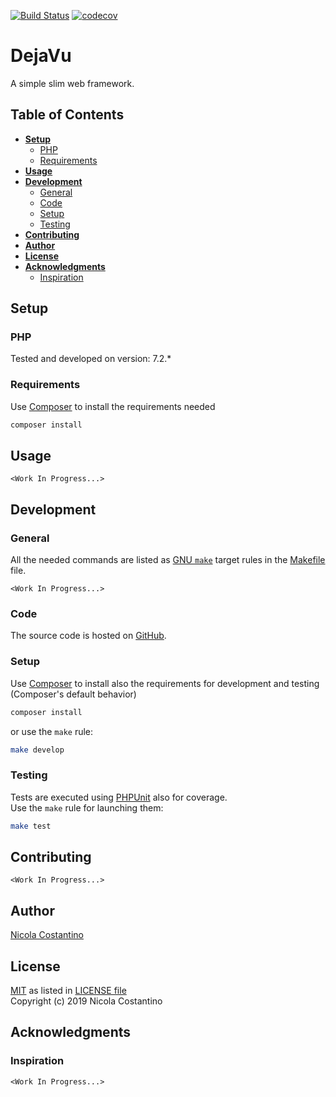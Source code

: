 [![Build Status](https://travis-ci.com/NicolaCostantino/DejaVu.svg?branch=master)](https://travis-ci.com/NicolaCostantino/DejaVu)
[![codecov](https://codecov.io/gh/NicolaCostantino/DejaVu/branch/master/graph/badge.svg)](https://codecov.io/gh/NicolaCostantino/DejaVu)

# DejaVu

A simple slim web framework.

## Table of Contents

* **[Setup](#setup)**
  * [PHP](#setup-php)
  * [Requirements](#setup-requirements)
* **[Usage](#usage)**
* **[Development](#development)**
  * [General](#development-general)
  * [Code](#development-code)
  * [Setup](#development-setup)
  * [Testing](#development-testing)
* **[Contributing](#contributing)**
* **[Author](#author)**
* **[License](#license)**
* **[Acknowledgments](#acknowledgments)**
  * [Inspiration](#inspiration)

## Setup <a name="setup"></a>

### PHP <a name="setup-php"></a>
Tested and developed on version: 7.2.*  

### Requirements <a name="setup-requirements"></a>
Use [Composer](https://getcomposer.org/) to install the requirements needed
```bash
composer install
```

## Usage <a name="usage"></a>
```
<Work In Progress...>
```

## Development <a name="development"></a>

### General <a name="development-general"></a>
All the needed commands are listed as [GNU `make`](https://www.gnu.org/software/make/) target rules in the [Makefile](Makefile) file.  
```
<Work In Progress...>
```

### Code <a name="development-code"></a>
The source code is hosted on [GitHub](https://github.com/NicolaCostantino/DejaVu).

### Setup <a name="development-setup"></a>
Use [Composer](https://getcomposer.org/) to install also the requirements for development and testing (Composer's default behavior)
```bash
composer install
```
or use the `make` rule:
```bash
make develop
```

### Testing <a name="development-testing"></a>
Tests are executed using [PHPUnit](https://phpunit.de/) also for coverage.  
Use the `make` rule for launching them:
```bash
make test
```

## Contributing <a name="contributing"></a>
```
<Work In Progress...>
```

## Author <a name="author"></a>
[Nicola Costantino](https://github.com/NicolaCostantino)  

## License <a name="license"></a>
[MIT](https://choosealicense.com/licenses/mit/) as listed in [LICENSE file](LICENSE)  
Copyright (c) 2019 Nicola Costantino

## Acknowledgments <a name="acknowledgments"></a>
### Inspiration <a name="inspiration"></a>
```
<Work In Progress...>
```

